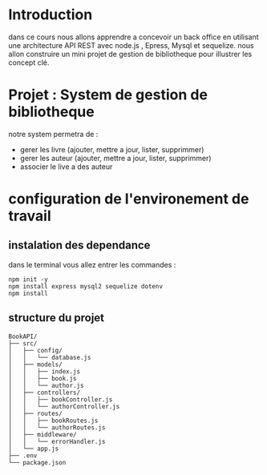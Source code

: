 # Introduction

dans ce cours nous allons apprendre a concevoir un back office en utilisant une architecture API REST avec node.js , Epress, Mysql et sequelize.
nous allon construire un mini projet de gestion de bibliotheque pour illustrer les concept clé.

# Projet : System de gestion de bibliotheque

notre system permetra de :

* gerer les livre (ajouter, mettre a jour, lister, supprimmer)
* gerer les auteur (ajouter, mettre a jour, lister, supprimmer)
* associer le live a des auteur

# configuration de l'environement de travail

## instalation des dependance

dans le terminal vous allez entrer les commandes :

```
npm init -y
npm install express mysql2 sequelize dotenv
npm install
```

## structure du projet

```
BookAPI/
├── src/
│   ├── config/
│   │   └── database.js
│   ├── models/
│   │   ├── index.js
│   │   ├── book.js
│   │   └── author.js
│   ├── controllers/
│   │   ├── bookController.js
│   │   └── authorController.js
│   ├── routes/
│   │   ├── bookRoutes.js
│   │   └── authorRoutes.js
│   ├── middleware/
│   │   └── errorHandler.js
│   └── app.js
├── .env
└── package.json
```
